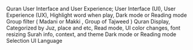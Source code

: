 Quran User Interface and User Experience;
User Interface (UI),
User Experience (UX),
Highlight word when play,
Dark mode or Reading mode
Group filter ( Madani or Makki , Group of Tajweed )
Quran Display, Categorized by Juz, place and etc,
Read mode, UI color changes, font resizing
Surah info, context, and theme
Dark mode or Reading mode
Selection UI Language
